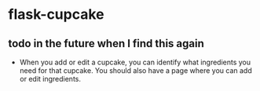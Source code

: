 # flask-cupcake

## todo in the future when I find this again

- When you add or edit a cupcake, you can identify what ingredients you need for that cupcake. You should also have a page where you can add or edit ingredients.
